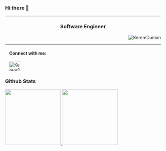 ### Hi there 👋
<hr />
<h3 align="center"> Software Engineer  <br> </h3>
<p align="right"> <img src="https://komarev.com/ghpvc/?username=keremduman30" alt="KeremDuman" /> </p>
<hr />

<p align="left">
    <h4 align="left" style="margin-left: 10px">&nbsp;Connect with me:</h4>
    <a href="https://i.ytimg.com/vi/VZ6DTHK8wgQ/maxresdefault.jpg" alt="KeremDuman" height="30" width="40" /></a>
    &nbsp;&nbsp;&nbsp;<a href="https://www.linkedin.com/in/kerem-duman-663757205/" target="blank"><img align="center" src="https://cdn.jsdelivr.net/npm/simple-icons@3.0.1/icons/linkedin.svg" alt="KeremDuman" height="30" width="40" /></a>
    <!-- <a href="https://stackoverflow.com/users/13066603" target="blank"><img align="center" src="https://cdn.jsdelivr.net/npm/simple-icons@3.0.1/icons/stackoverflow.svg" alt="13066603" height="30" width="40" /></a> -->
    
</p>

<h3>Github Stats</h3>
<a href="https://github.com/keremduman30">
  <img height="180em" src="https://github-readme-stats-eight-theta.vercel.app/api?username=keremduman30&show_icons=true&theme=algolia&include_all_commits=true&count_private=true"/>
  <img height="180em" src="https://github-readme-stats-eight-theta.vercel.app/api/top-langs/?username=keremduman30&layout=compact&langs_count=10&theme=algolia"/>
</a>


